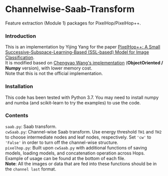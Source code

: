 # Channelwise-Saab-Transform
Feature extraction (Module 1) packages for PixelHop/PixelHop++.

### Introduction
This is an implementation by Yijing Yang for the paper [PixelHop++: A Small Successive-Subspace-Learning-Based (SSL-based) Model for Image Classification](https://arxiv.org/abs/2002.03141). \
It is modified based on [Chengyao Wang's implementation](https://github.com/ChengyaoWang/PixelHop-_c-wSaab) (**ObjectOriented / Numpy** version), with lower memory cost. \
Note that this is not the official implementation. 

### Installation
This code has been tested with Python 3.7. You may need to install numpy and numba (and scikit-learn to try the examples) to use the code.

### Contents
`saab.py`: Saab transform.\
`cwSaab.py`: Channel-wise Saab transform. Use energy threshold `TH1` and `TH2` to choose intermediate nodes and leaf nodes, respectively. Set `'cw'` to `'False'`  in order to turn off the channel-wise structure.\
`pixelhop.py`: Built upon `cwSaab.py` with additional functions of saving models, loading models, and concatenation operation across Hops.\
Example of usage can be found at the bottom of each file. \
**Note**: All the images or data that are fed into these functions should be in the `channel last` format.
